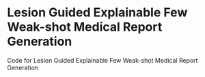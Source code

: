 # Lesion Guided Explainable Few Weak-shot Medical Report Generation
Code for Lesion Guided Explainable Few Weak-shot Medical Report Generation
